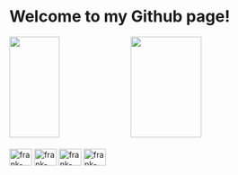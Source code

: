 # Welcome to my Github page!

<div>
  <img height="180em" width="42%" src="https://github-readme-stats.vercel.app/api?username=FrankSteps&show_icons-true&theme=dracula&include_all_commits=true&count_private=true"/>  
  <img width="50%" height="180em" src="https://github-readme-stats.vercel.app/api/top-langs/?username=FrankSteps&layout=compact&lang_count=16&theme=dracula"/>  
</div>

<div style="display: inline_block"><br>
  <img align="center" alt="frank-cpp" height="30" width="40" src="https://img.shields.io/badge/Arch_Linux-1793D1?style=for-the-badge&logo=arch-linux&logoColor=white">
  <img align="center" alt="frank-cpp" height="30" width="40" src="https://img.shields.io/badge/Ubuntu-E95420?style=for-the-badge&logo=ubuntu&logoColor=whit">
  <img align="center" alt="frank-cpp" height="30" width="40" src="https://img.shields.io/badge/Fedora-294172?style=for-the-badge&logo=fedora&logoColor=white">
  <img align="center" alt="frank-cpp" height="30" width="40" src="https://img.shields.io/badge/Windows-0078D6?style=for-the-badge&logo=windows&logoColor=white">
</div>

